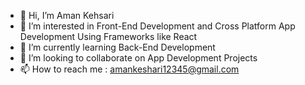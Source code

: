 - 👋 Hi, I’m Aman Kehsari
- 👀 I’m interested in Front-End Development and Cross Platform App Development Using Frameworks like React
- 🌱 I’m currently learning Back-End Development
- 💞️ I’m looking to collaborate on App Development Projects
- 📫 How to reach me : amankeshari12345@gmail.com

<!---
lunarz17/lunarz17 is a ✨ special ✨ repository because its `README.md` (this file) appears on your GitHub profile.
You can click the Preview link to take a look at your changes.
--->
